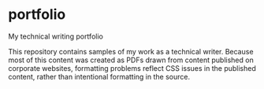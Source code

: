 # portfolio
My technical writing portfolio

This repository contains samples of my work as a technical writer. Because most of this content was created as PDFs drawn from content published on corporate websites, formatting problems reflect CSS issues in the published content, rather than intentional formatting in the source. 



